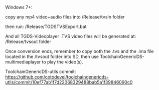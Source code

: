 Windows 7+:

copy any mp4 video+audio files into 
/Release/tvsIn folder

then run:
/Release/TGDSTVSExport.bat

And all TGDS-Videoplayer .TVS video files will be generated at:
/Release/tvsout folder

Once conversion ends, remember to copy both the .tvs and the .ima file located in the /tvsout folder into SD, then use ToolchainGenericDS-multimediaplayer to play the video(s).

ToolchainGenericDS-utils commit: https://github.com/cotodevel/toolchaingenericds-utils/commit/10ef77ab1f7d22068329488bab5a1f39846090c0